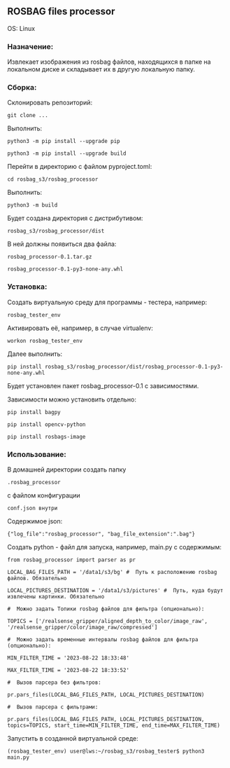 ## ROSBAG files processor

OS: Linux

### Назначение:

Извлекает изображения из rosbag файлов, находящихся в папке на локальном диске и складывает их в другую локальную папку.

### Сборка:

Склонировать репозиторий:

`git clone ...`

Выполнить:

`python3 -m pip install --upgrade pip`

`python3 -m pip install --upgrade build`

Перейти в директорию с файлом pyproject.toml:

`cd rosbag_s3/rosbag_processor`

Выполнить:

`python3 -m build`

Будет создана директория с дистрибутивом:

`rosbag_s3/rosbag_processor/dist`

В ней должны появиться два файла:

`rosbag_processor-0.1.tar.gz`

`rosbag_processor-0.1-py3-none-any.whl`

### Установка:

Создать виртуальную среду для программы - тестера, например:

`rosbag_tester_env`

Активировать её, например, в случае virtualenv:

`workon rosbag_tester_env`

Далее выполнить:

`pip install rosbag_s3/rosbag_processor/dist/rosbag_processor-0.1-py3-none-any.whl`

Будет установлен пакет rosbag_processor-0.1 с зависимостями.

Зависимости можно установить отдельно:

`pip install bagpy`

`pip install opencv-python`

`pip install rosbags-image`


### Использование:

В домашней директории создать папку

`.rosbag_processor`

с файлом конфигурации

`conf.json внутри`

Содержимое json:

`{"log_file":"rosbag_processor", "bag_file_extension":".bag"}`

Создать python - файл для запуска, например, main.py с содержимым:  

`from rosbag_processor import parser as pr`

`LOCAL_BAG_FILES_PATH = '/data1/s3/bg' #  Путь к расположению rosbag файлов. Обязательно`

`LOCAL_PICTURES_DESTINATION = '/data1/s3/pictures' #  Путь, куда будут извлечены картинки. Обязательно`

`#  Можно задать Топики rosbag файлов для фильтра (опционально):`

`TOPICS = ['/realsense_gripper/aligned_depth_to_color/image_raw', '/realsense_gripper/color/image_raw/compressed']`

`#  Можно задать временные интервалы rosbag файлов для фильтра (опционально):`

`MIN_FILTER_TIME = '2023-08-22 18:33:48'`

`MAX_FILTER_TIME = '2023-08-22 18:33:52'`

`#  Вызов парсера без фильтров:`

`pr.pars_files(LOCAL_BAG_FILES_PATH, LOCAL_PICTURES_DESTINATION)`

`#  Вызов парсера с фильтрами:`

`pr.pars_files(LOCAL_BAG_FILES_PATH, LOCAL_PICTURES_DESTINATION, topics=TOPICS, start_time=MIN_FILTER_TIME, end_time=MAX_FILTER_TIME)`

Запустить в созданной виртуальной среде:

`(rosbag_tester_env) user@lws:~/rosbag_s3/rosbag_tester$ python3 main.py`
